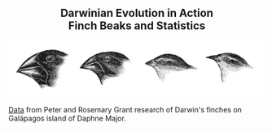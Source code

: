 <h2 align='center'>Darwinian Evolution in Action <br>Finch Beaks and Statistics</h2>
<p align='center'>
  <img src='datasets/finches.gif'>
</p>

<p><a href='https://github.com/shukkkur/Finch-Beaks-And-Statistics/tree/main/datasets' target="_blank">Data</a> from Peter and Rosemary Grant research of Darwin's finches on Galápagos island of Daphne Major. 
</p>

